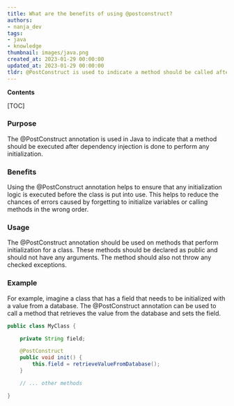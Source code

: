 ```yaml
---
title: What are the benefits of using @postconstruct?
authors:
- nanja_dev
tags:
- java
- knowledge
thumbnail: images/java.png
created_at: 2023-01-29 00:00:00
updated_at: 2023-01-29 00:00:00
tldr: @PostConstruct is used to indicate a method should be called after the object has been created and all dependencies have been injected.
---
```


**Contents**

[TOC]

### Purpose 
The @PostConstruct annotation is used in Java to indicate that a method should be executed after dependency injection is done to perform any initialization.

### Benefits
Using the @PostConstruct annotation helps to ensure that any initialization logic is executed before the class is put into use. This helps to reduce the chances of errors caused by forgetting to initialize variables or calling methods in the wrong order.

### Usage
The @PostConstruct annotation should be used on methods that perform initialization for a class. These methods should be declared as public and should not have any arguments. The method should also not throw any checked exceptions.

### Example
For example, imagine a class that has a field that needs to be initialized with a value from a database. The @PostConstruct annotation can be used to call a method that retrieves the value from the database and sets the field.
```java
public class MyClass {

    private String field;

    @PostConstruct
    public void init() {
        this.field = retrieveValueFromDatabase();
    }

    // ... other methods

}
```
